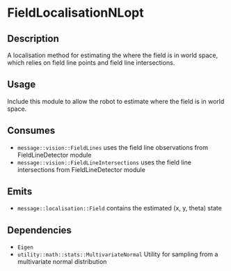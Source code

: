 # FieldLocalisationNLopt

## Description

A localisation method for estimating the where the field is in world space, which relies on field line points and
field line intersections.

## Usage

Include this module to allow the robot to estimate where the field is in world space.

## Consumes

- `message::vision::FieldLines` uses the field line observations from FieldLineDetector module
- `message::vision::FieldLineIntersections` uses the field line intersections from FieldLineDetector module

## Emits

- `message::localisation::Field` contains the estimated (x, y, theta) state

## Dependencies

- `Eigen`
- `utility::math::stats::MultivariateNormal` Utility for sampling from a multivariate normal distribution
